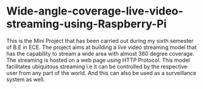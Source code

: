 # Wide-angle-coverage-live-video-streaming-using-Raspberry-Pi
This is the Mini Project that has been carried out during my sixth semester of B.E in ECE.
The project aims at building a live video streaming model that has the capability to stream a wide area with almost 360 degree coverage.
The streaming is hosted on a web page using HTTP Protocol.
This model facilitates ubiquitous streaming i.e it can be controlled by the respective user from any part of the world.
And this can also be used as a surveillance system as well.
